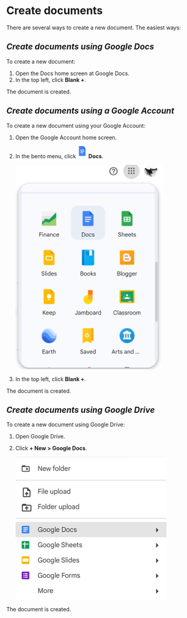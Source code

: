 # **Create documents**

There are several ways to create a new document. The easiest ways:

## *Create documents using Google Docs*

To create a new document:

1. Open the Docs home screen at Google Docs.
2. In the top left, click **Blank +**.

The document is created.

## *Create documents using a Google Account*

To create a new document using your Google Account:

1. Open the Google Account home screen.
2. In the bento menu, click ![Google Docs icon](/assets/google_docs_icon.png) **Docs**.

    ![Bento menu](/assets/google_account_image.png)

3. In the top left, click **Blank +**.

The document is created.

## *Create documents using Google Drive*

To create a new document using Google Drive:

1. Open Google Drive.
2. Click **+ New > Google Docs**.

    ![The Google Drive menu](/assets/google_drive_image.png)

The document is created.



